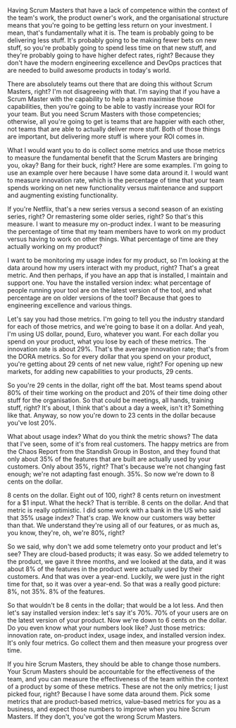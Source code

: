 Having Scrum Masters that have a lack of competence within the context of the team's work, the product owner's work, and the organisational structure means that you're going to be getting less return on your investment. I mean, that's fundamentally what it is. The team is probably going to be delivering less stuff. It's probably going to be making fewer bets on new stuff, so you're probably going to spend less time on that new stuff, and they're probably going to have higher defect rates, right? Because they don't have the modern engineering excellence and DevOps practices that are needed to build awesome products in today's world.

There are absolutely teams out there that are doing this without Scrum Masters, right? I'm not disagreeing with that. I'm saying that if you have a Scrum Master with the capability to help a team maximise those capabilities, then you're going to be able to vastly increase your ROI for your team. But you need Scrum Masters with those competencies; otherwise, all you're going to get is teams that are happier with each other, not teams that are able to actually deliver more stuff. Both of those things are important, but delivering more stuff is where your ROI comes in.

What I would want you to do is collect some metrics and use those metrics to measure the fundamental benefit that the Scrum Masters are bringing you, okay? Bang for their buck, right? Here are some examples. I'm going to use an example over here because I have some data around it. I would want to measure innovation rate, which is the percentage of time that your team spends working on net new functionality versus maintenance and support and augmenting existing functionality. 

If you're Netflix, that's a new series versus a second season of an existing series, right? Or remastering some older series, right? So that's this measure. I want to measure my on-product index. I want to be measuring the percentage of time that my team members have to work on my product versus having to work on other things. What percentage of time are they actually working on my product? 

I want to be monitoring my usage index for my product, so I'm looking at the data around how my users interact with my product, right? That's a great metric. And then perhaps, if you have an app that is installed, I maintain and support one. You have the installed version index: what percentage of people running your tool are on the latest version of the tool, and what percentage are on older versions of the tool? Because that goes to engineering excellence and various things.

Let's say you had those metrics. I'm going to tell you the industry standard for each of those metrics, and we're going to base it on a dollar. And yeah, I'm using US dollar, pound, Euro, whatever you want. For each dollar you spend on your product, what you lose by each of these metrics. The innovation rate is about 29%. That's the average innovation rate; that's from the DORA metrics. So for every dollar that you spend on your product, you're getting about 29 cents of net new value, right? For opening up new markets, for adding new capabilities to your products, 29 cents. 

So you're 29 cents in the dollar, right off the bat. Most teams spend about 80% of their time working on the product and 20% of their time doing other stuff for the organisation. So that could be meetings, all hands, training stuff, right? It's about, I think that's about a day a week, isn't it? Something like that. Anyway, so now you're down to 23 cents in the dollar because you've lost 20%.

What about usage index? What do you think the metric shows? The data that I've seen, some of it's from real customers. The happy metrics are from the Chaos Report from the Standish Group in Boston, and they found that only about 35% of the features that are built are actually used by your customers. Only about 35%, right? That's because we're not changing fast enough; we're not adapting fast enough. 35%. So now we're down to 8 cents on the dollar. 

8 cents on the dollar. Eight out of 100, right? 8 cents return on investment for a $1 input. What the heck? That is terrible. 8 cents on the dollar. And that metric is really optimistic. I did some work with a bank in the US who said that 35% usage index? That's crap. We know our customers way better than that. We understand they're using all of our features, or as much as, you know, they're, oh, we're 80%, right? 

So we said, why don't we add some telemetry onto your product and let's see? They are cloud-based products; it was easy. So we added telemetry to the product, we gave it three months, and we looked at the data, and it was about 8% of the features in the product were actually used by their customers. And that was over a year-end. Luckily, we were just in the right time for that, so it was over a year-end. So that was a really good picture: 8%, not 35%. 8% of the features. 

So that wouldn't be 8 cents in the dollar; that would be a lot less. And then let's say installed version index: let's say it's 70%. 70% of your users are on the latest version of your product. Now we're down to 6 cents on the dollar. Do you even know what your numbers look like? Just those metrics: innovation rate, on-product index, usage index, and installed version index. It's only four metrics. Go collect them and then measure your progress over time. 

If you hire Scrum Masters, they should be able to change those numbers. Your Scrum Masters should be accountable for the effectiveness of the team, and you can measure the effectiveness of the team within the context of a product by some of these metrics. These are not the only metrics; I just picked four, right? Because I have some data around them. Pick some metrics that are product-based metrics, value-based metrics for you as a business, and expect those numbers to improve when you hire Scrum Masters. If they don't, you've got the wrong Scrum Masters.